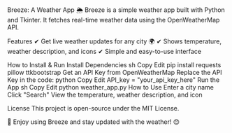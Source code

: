 Breeze: A Weather App 🌦️
Breeze is a simple weather app built with Python and Tkinter. It fetches real-time weather data using the OpenWeatherMap API.

Features
✔ Get live weather updates for any city 🌍
✔ Shows temperature, weather description, and icons
✔ Simple and easy-to-use interface

How to Install & Run
Install Dependencies
sh
Copy
Edit
pip install requests pillow ttkbootstrap
Get an API Key from OpenWeatherMap
Replace the API Key in the code:
python
Copy
Edit
API_key = "your_api_key_here"
Run the App
sh
Copy
Edit
python weather_app.py
How to Use
Enter a city name
Click "Search"
View the temperature, weather description, and icon

License
This project is open-source under the MIT License.

🚀 Enjoy using Breeze and stay updated with the weather! 😊
